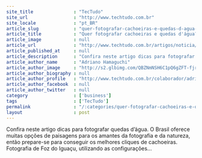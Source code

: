 ```yaml
---
site_title               : "TecTudo"
site_url                 : "http://www.techtudo.com.br"
site_locale              : "pt_BR"
article_slug             : "quer-fotografar-cachoeiras-e-quedas-d-agua-conheca-tecnicas-e-dicas"
article_title            : "Quer fotografar cachoeiras e quedas d'água? Conheça técnicas e dicas"
article_image            : null
article_url              : "http://www.techtudo.com.br/artigos/noticia/2012/11/quer-fotografar-cachoeiras-e-quedas-dagua-conheca-tecnicas-e-dicas.html"
article_published_at     : null
article_description      : "Confira neste artigo dicas para fotografar quedas d’água. O Brasil oferece muitas opções de paisagens para os amantes da fotografia e da natureza, então prepare-se para conseguir os melhores cliques de cachoeiras. Fotografia de Foz do Iguaçu, utilizando as configurações..."
article_author_name      : "Adriano Hamaguchi"
article_author_image     : "http://s2.glbimg.com/QBZNmNSH6C1pQ6gZFT-fjrMWIOM=/30x30/s2.glbimg.com/LD-CqFvOV-o5Kt_bL8N9ikt_LbQ=/140x140/s.glbimg.com/po/tt2/f/original/2013/11/12/adriano.jpg"
article_author_biography : null
article_author_profile   : "http://www.techtudo.com.br/colaborador/adriano-hamaguchi.html"
article_author_facebook  : null
article_author_twitter   : null
category                 : ['business']
tags                     : ['TecTudo']
permalink                : "/:categories/quer-fotografar-cachoeiras-e-quedas-d-agua-conheca-tecnicas-e-dicas/"
layout                   : post
---
```


Confira neste artigo dicas para fotografar quedas d’água. O Brasil oferece muitas opções de paisagens para os amantes da fotografia e da natureza, então prepare-se para conseguir os melhores cliques de cachoeiras. Fotografia de Foz do Iguaçu, utilizando as configurações...
